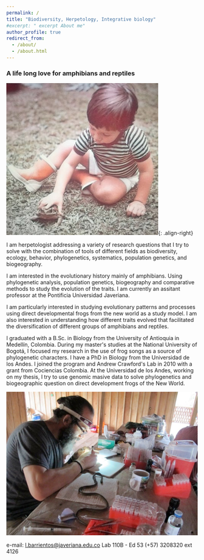 ```yaml
---
permalink: /
title: "Biodiversity, Herpetology, Integrative biology"
#excerpt: " excerpt About me"
author_profile: true
redirect_from: 
  - /about/
  - /about.html
---
```


### A life long love for amphibians and reptiles

![](/images/herpLove_Lucas.jpeg){: .align-right}

I am herpetologist addressing a variety of research questions that I try to solve with the combination of tools of different fields as biodiversity, ecology, behavior, phylogenetics, systematics, population genetics, and biogeography.

I am interested in the evolutionary history mainly of amphibians. Using phylogenetic analysis, population genetics, biogeography and comparative methods to study the evolution of the traits. I am currently an assitant professor at the Pontificia Universidad Javeriana.

I am particularly interested in studying evolutionary patterns and processes using direct developmental frogs from the new world as a study model. I am also interested in understanding how different traits evolved that facilitated the diversification of different groups of amphibians and reptiles.

I graduated with a B.Sc. in Biology from the University of Antioquia in Medellín, Colombia. During my master's studies at the National University of Bogotá, I focused my research in the use of frog songs as a source of phylogenetic characters. I have a PhD in Biology from the Universidad de los Andes. I joined the program and Andrew Crawford's Lab in 2010 with a grant from Cociencias Colombia. At the Universidad de los Andes, working on my thesis, I try to use genomic masive data to solve phylogenetics and biogeographic question on direct development frogs of the New World.

![](/images/2016_canocristales.jpeg "a title")

e-mail: l.barrientos@javeriana.edu.co
Lab 110B - Ed 53
(+57) 3208320 ext 4126

